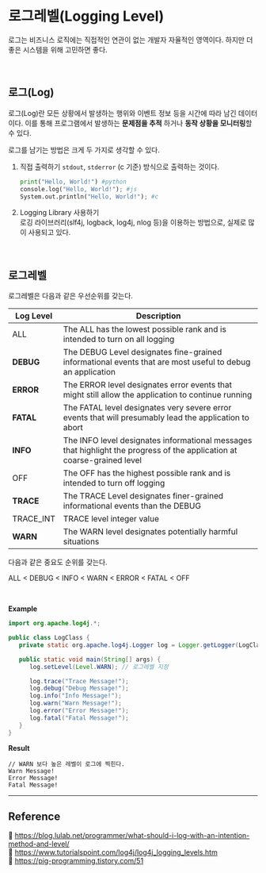 # 로그레벨(Logging Level)

로그는 비즈니스 로직에는 직접적인 연관이 없는 개발자 자율적인 영역이다. 하지만 더 좋은 시스템을 위해 고민하면 좋다.

<br/>

## 로그(Log)

로그(Log)란 모든 상황에서 발생하는 행위와 이벤트 정보 등을 시간에 따라 남긴 데이터이다. 이를 통해 프로그램에서 발생하는 **문제점을 추적** 하거나 **동작 상황을 모니터링**할 수 있다.

로그를 남기는 방법은 크게 두 가지로 생각할 수 있다.

1. 직접 출력하기
   `stdout`, `stderror` (c 기준) 방식으로 출력하는 것이다.

   ```python
   print("Hello, World!") #python
   console.log("Hello, World!"); #js
   System.out.println("Hello, World!"); #c
   ```

2. Logging Library 사용하기  
   로깅 라이브러리(slf4j, logback, log4j, nlog 등)을 이용하는 방법으로, 실제로 많이 사용되고 있다.

<br/>

## 로그레벨

로그레벨은 다음과 같은 우선순위를 갖는다.

| Log Level | Description                                                                                                             |
| --------- | ----------------------------------------------------------------------------------------------------------------------- |
| ALL       | The ALL has the lowest possible rank and is intended to turn on all logging                                             |
| **DEBUG** | The DEBUG Level designates fine-grained informational events that are most useful to debug an application               |
| **ERROR** | The ERROR level designates error events that might still allow the application to continue running                      |
| **FATAL** | The FATAL level designates very severe error events that will presumably lead the application to abort                  |
| **INFO**  | The INFO level designates informational messages that highlight the progress of the application at coarse-grained level |
| OFF       | The OFF has the highest possible rank and is intended to turn off logging                                               |
| **TRACE** | The TRACE Level designates finer-grained informational events than the DEBUG                                            |
| TRACE_INT | TRACE level integer value                                                                                               |
| **WARN**  | The WARN level designates potentially harmful situations                                                                |

다음과 같은 중요도 순위를 갖는다.

ALL < DEBUG < INFO < WARN < ERROR < FATAL < OFF

<br/>

**Example**

```java
import org.apache.log4j.*;

public class LogClass {
   private static org.apache.log4j.Logger log = Logger.getLogger(LogClass.class);

   public static void main(String[] args) {
      log.setLevel(Level.WARN); // 로그레벨 지정

      log.trace("Trace Message!");
      log.debug("Debug Message!");
      log.info("Info Message!");
      log.warn("Warn Message!");
      log.error("Error Message!");
      log.fatal("Fatal Message!");
   }
}
```

**Result**

```
// WARN 보다 높은 레벨이 로그에 찍힌다.
Warn Message!
Error Message!
Fatal Message!
```

---

## Reference

📄 https://blog.lulab.net/programmer/what-should-i-log-with-an-intention-method-and-level/  
📄 https://www.tutorialspoint.com/log4j/log4j_logging_levels.htm  
📄 https://pig-programming.tistory.com/51
